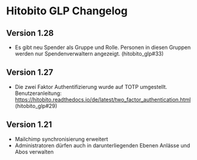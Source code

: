 # Hitobito GLP Changelog

## Version 1.28
- Es gibt neu Spender als Gruppe und Rolle. Personen in diesen Gruppen werden nur Spendenverwaltern angezeigt. (hitobito_glp#33)

## Version 1.27
- Die zwei Faktor Authentifizierung wurde auf TOTP umgestellt. Benutzeranleitung: https://hitobito.readthedocs.io/de/latest/two_factor_authentication.html (hitobito_glp#29)

## Version 1.21

*   Mailchimp synchronisierung erweitert
*   Administratoren dürfen auch in darunterliegenden Ebenen Anlässe und Abos
    verwalten
